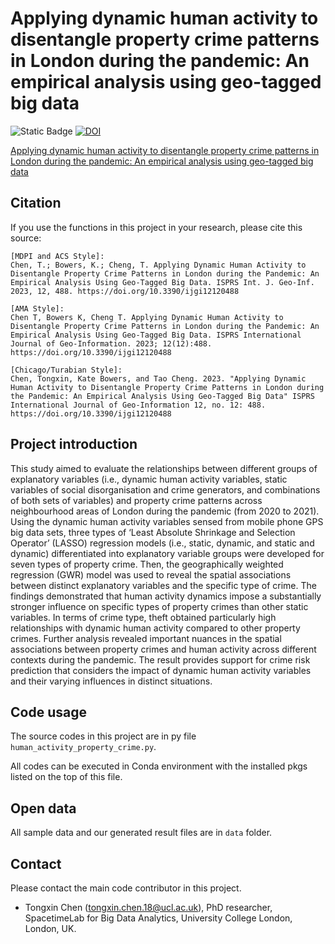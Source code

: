 # Applying dynamic human activity to disentangle property crime patterns in London during the pandemic: An empirical analysis using geo-tagged big data 

![Static Badge](https://img.shields.io/badge/Journal-ISPRS%20IJGI-blue?cacheSeconds=3600&link=https%3A%2F%2Fwww.mdpi.com%2F2220-9964%2F12%2F12%2F488)
[![DOI](https://zenodo.org/badge/616290670.svg)](https://zenodo.org/badge/latestdoi/616290670)


[Applying dynamic human activity to disentangle property crime patterns in London during the pandemic: An empirical analysis using geo-tagged big data](https://www.mdpi.com/2220-9964/12/12/488)
<!-- Citation -->
## Citation

If you use the functions in this project in your research, please cite this source:

```
[MDPI and ACS Style]:
Chen, T.; Bowers, K.; Cheng, T. Applying Dynamic Human Activity to Disentangle Property Crime Patterns in London during the Pandemic: An Empirical Analysis Using Geo-Tagged Big Data. ISPRS Int. J. Geo-Inf. 2023, 12, 488. https://doi.org/10.3390/ijgi12120488

[AMA Style]:
Chen T, Bowers K, Cheng T. Applying Dynamic Human Activity to Disentangle Property Crime Patterns in London during the Pandemic: An Empirical Analysis Using Geo-Tagged Big Data. ISPRS International Journal of Geo-Information. 2023; 12(12):488. https://doi.org/10.3390/ijgi12120488

[Chicago/Turabian Style]:
Chen, Tongxin, Kate Bowers, and Tao Cheng. 2023. "Applying Dynamic Human Activity to Disentangle Property Crime Patterns in London during the Pandemic: An Empirical Analysis Using Geo-Tagged Big Data" ISPRS International Journal of Geo-Information 12, no. 12: 488. https://doi.org/10.3390/ijgi12120488
```


<!-- Project introduction -->
## Project introduction

This study aimed to evaluate the relationships between different groups of explanatory variables (i.e., dynamic human activity variables, static variables of social disorganisation and crime generators, and combinations of both sets of variables) and property crime patterns across neighbourhood areas of London during the pandemic (from 2020 to 2021). Using the dynamic human activity variables sensed from mobile phone GPS big data sets, three types of ‘Least Absolute Shrinkage and Selection Operator’ (LASSO) regression models (i.e., static, dynamic, and static and dynamic) differentiated into explanatory variable groups were developed for seven types of property crime. Then, the geographically weighted regression (GWR) model was used to reveal the spatial associations between distinct explanatory variables and the specific type of crime. The findings demonstrated that human activity dynamics impose a substantially stronger influence on specific types of property crimes than other static variables. In terms of crime type, theft obtained particularly high relationships with dynamic human activity compared to other property crimes. Further analysis revealed important nuances in the spatial associations between property crimes and human activity across different contexts during the pandemic. The result provides support for crime risk prediction that considers the impact of dynamic human activity variables and their varying influences in distinct situations.



<!-- Notebook usage -->
## Code usage

The source codes in this project are in py file ```human_activity_property_crime.py```.

All codes can be executed in Conda environment with the installed pkgs listed on the top of this file. 

<!-- Open data -->
## Open data

All sample data and our generated result files are in ```data``` folder.

<!-- Contact -->
## Contact

Please contact the main code contributor in this project.

- Tongxin Chen (tongxin.chen.18@ucl.ac.uk), PhD researcher, SpacetimeLab for Big Data Analytics, University College London, London, UK.

